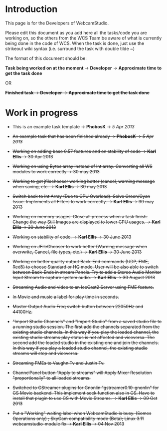 # Introduction #
This page is for the Developers of WebcamStudio.

Please edit this document as you add here all the tasks/code you are working on, so the others from the WCS Team be aware of what is currently being done in the code of WCS.
When the task is done, just use the strikeout wiki syntax (i.e. surround the task with double tilde ~)

The format of this document should be:

**Task being worked on at the moment** -> **Developer** -> **Approximate time to get the task done**

OR

~~**Finished task** -> **Developer** -> **Approximate time to get the task done**~~



# Work in progress #

  * This is an example task template -> **PhobosK** -> _5 Apr 2013_
  * ~~An example task that has been finished already -> **PhobosK** -> _5 Apr 2013_~~
  * ~~Working on adding base 0.57 features and on stability of code -> **Karl Ellis** -> 30 Apr 2013~~
  * ~~Working on using Bytes array instead of Int array. Converting all WS modules to work correctly -> 30 may 2013~~
  * ~~Working to get jfilechooser working better (cancel, warning message when saving, etc. -> **Karl Ellis** -> 30 may 2013~~
  * ~~Switch back to Int Array (Due to CPU Overload). Solve Green/Cyan Issue. Implements all Filters to work correctly. -> **Karl Ellis** -> 30 may 2013~~
  * ~~Working on memory usages. Close all process when a task finish. Change the way Still Images are displayed to lower CPU usages. -> **Karl Ellis** -> 30 June 2013~~
  * ~~Working on stability of code. -> **Karl Ellis** -> 30 June 2013~~
  * ~~Working on JFileChooser to work better (Warning message when overwrite, Cancel, file types, etc.) -> **Karl Ellis** -> 30 June 2013~~
  * ~~Working on better quality output Back-End commands (UDP, FME, Red5) to choose Standard or HQ mode. User will be also able to switch between Back-Ends in stream Panels. Try to add a Stereo Audio Monitor Input Stream to capture system audio. -> **Karl Ellis** -> 30 August 2013~~
  * ~~Streaming Audio and video to an IceCast2 Server using FME feature.~~
  * ~~In Movie and music a label for play time in seconds.~~
  * ~~Master Output Audio Freq switch button between 22050Hz and 44100Hz.~~

  * ~~"Import Studio Channels" and "Import Studio" from a saved studio file to a running studio session. The first add the channels separated from the existing studio channels. In this way if you play the loaded channel, the existing studio streams play status is not affected and viceversa. The second add the loaded studio in the existing one and join the channels. In this way if you play a loaded studio channel, the existing studio streams will stop and viceversa.~~

  * ~~Streaming FMEs to Vaughn Tv and Justin Tv.~~

  * ~~ChannelPanel button "Apply to streams" will Apply Mixer Resolution "proportionally" to all loaded streams.~~
  * ~~Switched to GStreamer plugins for Gnonlin "gstreamer0.10-gnonlin" for GS Movie backend. This implement seek function also in GS. Have to install that plugin to use GS with Movie Streams. -> **Karl Ellis** -> 09 Oct 2013~~
  * ~~Put a "Working" waiting label when WebcamStudio is busy. (Somes Operations only) ; SkyCam compatibility mode (Beta); Linux 3.11 webcamstudio-module fix -> **Karl Ellis** -> 04 Nov 2013~~